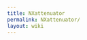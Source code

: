 ```yaml
---
title: NXattenuator
permalink: NXattenuator/
layout: wiki
---
```


<nxformat file="NXattenuator.xml"></nxformat>
